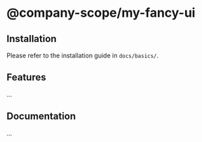# @company-scope/my-fancy-ui

## Installation
Please refer to the installation guide in `docs/basics/`.

## Features
...

## Documentation
...
